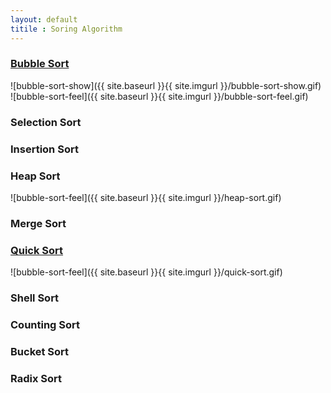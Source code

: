 ```yaml
---
layout: default
titile : Soring Algorithm
---
```


### [Bubble Sort](https://github.com/i5possible/ds-algorithm/blob/master/src/main/java/sorting/BubbleSorter.java)
![bubble-sort-show]({{ site.baseurl }}{{ site.imgurl }}/bubble-sort-show.gif)
![bubble-sort-feel]({{ site.baseurl }}{{ site.imgurl }}/bubble-sort-feel.gif)

### Selection Sort

### Insertion Sort

### Heap Sort
![bubble-sort-feel]({{ site.baseurl }}{{ site.imgurl }}/heap-sort.gif)

### Merge Sort

### [Quick Sort](https://github.com/i5possible/ds-algorithm/blob/master/src/main/java/sorting/QuickSorter.java)
![bubble-sort-feel]({{ site.baseurl }}{{ site.imgurl }}/quick-sort.gif)

### Shell Sort

### Counting Sort

### Bucket Sort

### Radix Sort

